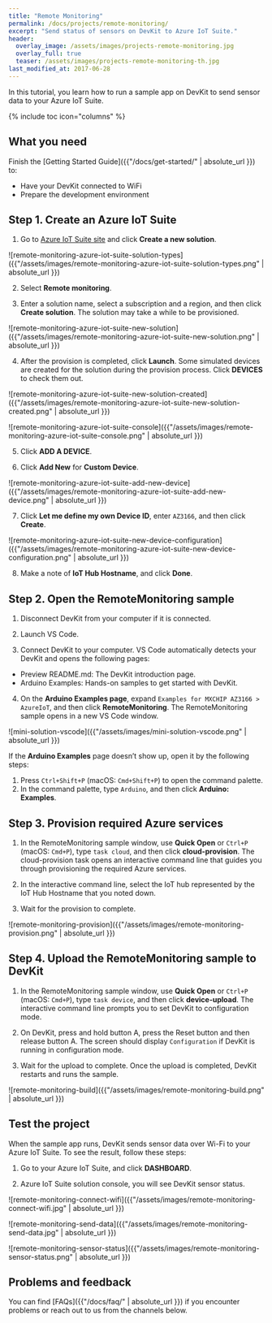 ```yaml
---
title: "Remote Monitoring"
permalink: /docs/projects/remote-monitoring/
excerpt: "Send status of sensors on DevKit to Azure IoT Suite."
header:
  overlay_image: /assets/images/projects-remote-monitoring.jpg
  overlay_full: true
  teaser: /assets/images/projects-remote-monitoring-th.jpg
last_modified_at: 2017-06-28
---
```


In this tutorial, you learn how to run a sample app on DevKit to send sensor data to your Azure IoT Suite.

{% include toc icon="columns" %}

## What you need

Finish the [Getting Started Guide]({{"/docs/get-started/" | absolute_url }}) to:

* Have your DevKit connected to WiFi
* Prepare the development environment

## Step 1. Create an Azure IoT Suite

1. Go to [Azure IoT Suite site](https://www.azureiotsuite.com/) and click **Create a new solution**.

![remote-monitoring-azure-iot-suite-solution-types]({{"/assets/images/remote-monitoring-azure-iot-suite-solution-types.png" | absolute_url }})

2. Select **Remote monitoring**.

3. Enter a solution name, select a subscription and a region, and then click **Create solution**. The solution may take a while to be provisioned.

![remote-monitoring-azure-iot-suite-new-solution]({{"/assets/images/remote-monitoring-azure-iot-suite-new-solution.png" | absolute_url }})

4. After the provision is completed, click **Launch**. Some simulated devices are created for the solution during the provision process. Click **DEVICES** to check them out.

![remote-monitoring-azure-iot-suite-new-solution-created]({{"/assets/images/remote-monitoring-azure-iot-suite-new-solution-created.png" | absolute_url }})

![remote-monitoring-azure-iot-suite-console]({{"/assets/images/remote-monitoring-azure-iot-suite-console.png" | absolute_url }})

5. Click **ADD A DEVICE**.

6. Click **Add New** for **Custom Device**.

![remote-monitoring-azure-iot-suite-add-new-device]({{"/assets/images/remote-monitoring-azure-iot-suite-add-new-device.png" | absolute_url }})

7. Click **Let me define my own Device ID**, enter `AZ3166`, and then click **Create**.

![remote-monitoring-azure-iot-suite-new-device-configuration]({{"/assets/images/remote-monitoring-azure-iot-suite-new-device-configuration.png" | absolute_url }})

8. Make a note of **IoT Hub Hostname**, and click **Done**.

## Step 2. Open the RemoteMonitoring sample

1. Disconnect DevKit from your computer if it is connected.

2. Launch VS Code.

3. Connect DevKit to your computer. VS Code automatically detects your DevKit and opens the following pages:

  * Preview README.md: The DevKit introduction page.
  * Arduino Examples: Hands-on samples to get started with DevKit.

4. On the **Arduino Examples page**, expand `Examples for MXCHIP AZ3166 > AzureIoT`, and then click **RemoteMonitoring**. The RemoteMonitoring sample opens in a new VS Code window.

![mini-solution-vscode]({{"/assets/images/mini-solution-vscode.png" | absolute_url }})

If the **Arduino Examples** page doesn’t show up, open it by the following steps:

1. Press `Ctrl+Shift+P` (macOS: `Cmd+Shift+P`) to open the command palette.
2. In the command palette, type `Arduino`, and then click **Arduino: Examples**.

## Step 3. Provision required Azure services

1. In the RemoteMonitoring sample window, use **Quick Open** or `Ctrl+P` (macOS: `Cmd+P`), type `task cloud`, and then click **cloud-provision**.
The cloud-provision task opens an interactive command line that guides you through provisioning the required Azure services.

2. In the interactive command line, select the IoT hub represented by the IoT Hub Hostname that you noted down.

3. Wait for the provision to complete.

![remote-monitoring-provision]({{"/assets/images/remote-monitoring-provision.png" | absolute_url }})

## Step 4. Upload the RemoteMonitoring sample to DevKit

1. In the RemoteMonitoring sample window, use **Quick Open** or `Ctrl+P` (macOS: `Cmd+P`), type `task device`, and then click **device-upload**. The interactive command line prompts you to set DevKit to configuration mode.

2. On DevKit, press and hold button A, press the Reset button and then release button A.
The screen should display `Configuration` if DevKit is running in configuration mode.

3. Wait for the upload to complete.
Once the upload is completed, DevKit restarts and runs the sample.

![remote-monitoring-build]({{"/assets/images/remote-monitoring-build.png" | absolute_url }})

## Test the project

When the sample app runs, DevKit sends sensor data over Wi-Fi to your Azure IoT Suite. To see the result, follow these steps:

1. Go to your Azure IoT Suite, and click **DASHBOARD**.

2. Azure IoT Suite solution console, you will see DevKit sensor status.

![remote-monitoring-connect-wifi]({{"/assets/images/remote-monitoring-connect-wifi.jpg" | absolute_url }})

![remote-monitoring-send-data]({{"/assets/images/remote-monitoring-send-data.jpg" | absolute_url }})

![remote-monitoring-sensor-status]({{"/assets/images/remote-monitoring-sensor-status.png" | absolute_url }})

## Problems and feedback

You can find [FAQs]({{"/docs/faq/" | absolute_url }}) if you encounter problems or reach out to us from the channels below.
